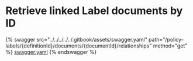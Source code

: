 # Retrieve linked Label documents by ID

{% swagger src="../../../../../.gitbook/assets/swagger.yaml" path="/policy-labels/{definitionId}/documents/{documentId}/relationships" method="get" %}
[swagger.yaml](../../../../../.gitbook/assets/swagger.yaml)
{% endswagger %}
